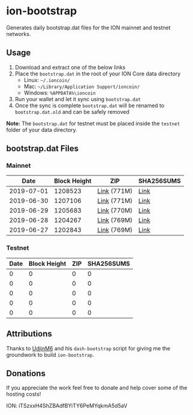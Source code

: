 # ion-bootstrap

Generates daily bootstrap.dat files for the ION mainnet and testnet networks.

## Usage

1. Download and extract one of the below links
2. Place the `bootstrap.dat` in the root of your ION Core data directory
    - Linux: `~/.ioncoin/`
    - Mac: `~/Library/Application Support/ioncoin/`
    - Windows: `%APPDATA%\ioncoin`
3. Run your wallet and let it sync using `bootstrap.dat`
4. Once the sync is complete `bootstrap.dat` will be renamed to `bootstrap.dat.old` and can be safely removed

**Note:** The `bootstrap.dat` for testnet must be placed inside the `testnet` folder of your data directory.

## bootstrap.dat Files

### Mainnet

|    Date    | Block Height | ZIP | SHA256SUMS |
| ---------- | ------------ | --- | ---------- |
| 2019-07-01 | 1208523 | [Link](https://s3-ap-southeast-2.amazonaws.com/ion-bootstrap/mainnet/2019-07-01/bootstrap.dat.zip) (771M) | [Link](https://s3-ap-southeast-2.amazonaws.com/ion-bootstrap/mainnet/2019-07-01/SHA256SUMS) |
| 2019-06-30 | 1207106 | [Link](https://s3-ap-southeast-2.amazonaws.com/ion-bootstrap/mainnet/2019-06-30/bootstrap.dat.zip) (771M) | [Link](https://s3-ap-southeast-2.amazonaws.com/ion-bootstrap/mainnet/2019-06-30/SHA256SUMS) |
| 2019-06-29 | 1205683 | [Link](https://s3-ap-southeast-2.amazonaws.com/ion-bootstrap/mainnet/2019-06-29/bootstrap.dat.zip) (770M) | [Link](https://s3-ap-southeast-2.amazonaws.com/ion-bootstrap/mainnet/2019-06-29/SHA256SUMS) |
| 2019-06-28 | 1204267 | [Link](https://s3-ap-southeast-2.amazonaws.com/ion-bootstrap/mainnet/2019-06-28/bootstrap.dat.zip) (769M) | [Link](https://s3-ap-southeast-2.amazonaws.com/ion-bootstrap/mainnet/2019-06-28/SHA256SUMS) |
| 2019-06-27 | 1202843 | [Link](https://s3-ap-southeast-2.amazonaws.com/ion-bootstrap/mainnet/2019-06-27/bootstrap.dat.zip) (769M) | [Link](https://s3-ap-southeast-2.amazonaws.com/ion-bootstrap/mainnet/2019-06-27/SHA256SUMS) |

### Testnet

|    Date    | Block Height | ZIP | SHA256SUMS |
| ---------- | ------------ | --- | ---------- |
| 0 | 0 | 0 | 0 |
| 0 | 0 | 0 | 0 |
| 0 | 0 | 0 | 0 |
| 0 | 0 | 0 | 0 |
| 0 | 0 | 0 | 0 |

## Attributions

Thanks to [UdjinM6](https://github.com/UdjinM6) and his `dash-bootstrap` script
for giving me the groundwork to build `ion-bootstrap`.

## Donations

If you appreciate the work feel free to donate and help cover some of the
hosting costs!

ION: iTSzxxH4ShZBAdfBYiTY6PeMYqkmA5d5aV
